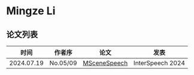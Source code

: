 # Mingze Li

## 论文列表

| 时间 | 作者序 | 论文 | 发表 |
|:-:|:-:|---|---|
| 2024.07.19 | No.05/09 | [MSceneSpeech](../Datasets/2024.07.19_MSceneSpeech.md) | InterSpeech 2024 |